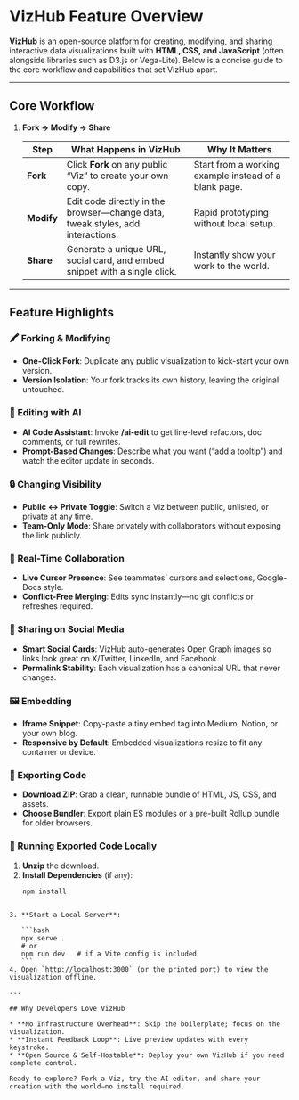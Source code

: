 # VizHub Feature Overview

**VizHub** is an open-source platform for creating, modifying, and sharing interactive data visualizations built with **HTML, CSS, and JavaScript** (often alongside libraries such as D3.js or Vega-Lite). Below is a concise guide to the core workflow and capabilities that set VizHub apart.

---

## Core Workflow

1. **Fork → Modify → Share**

   | Step | What Happens in VizHub | Why It Matters |
   |------|------------------------|----------------|
   | **Fork** | Click **Fork** on any public “Viz” to create your own copy. | Start from a working example instead of a blank page. |
   | **Modify** | Edit code directly in the browser—change data, tweak styles, add interactions. | Rapid prototyping without local setup. |
   | **Share** | Generate a unique URL, social card, and embed snippet with a single click. | Instantly show your work to the world. |

---

## Feature Highlights

### 🖍️ Forking & Modifying
- **One-Click Fork**: Duplicate any public visualization to kick-start your own version.  
- **Version Isolation**: Your fork tracks its own history, leaving the original untouched.

### 🤖 Editing with AI
- **AI Code Assistant**: Invoke **/ai-edit** to get line-level refactors, doc comments, or full rewrites.  
- **Prompt-Based Changes**: Describe what you want (“add a tooltip”) and watch the editor update in seconds.

### 🔒 Changing Visibility
- **Public ↔ Private Toggle**: Switch a Viz between public, unlisted, or private at any time.  
- **Team-Only Mode**: Share privately with collaborators without exposing the link publicly.

### 👥 Real-Time Collaboration
- **Live Cursor Presence**: See teammates’ cursors and selections, Google-Docs style.  
- **Conflict-Free Merging**: Edits sync instantly—no git conflicts or refreshes required.

### 📣 Sharing on Social Media
- **Smart Social Cards**: VizHub auto-generates Open Graph images so links look great on X/Twitter, LinkedIn, and Facebook.  
- **Permalink Stability**: Each visualization has a canonical URL that never changes.

### 🖼️ Embedding
- **Iframe Snippet**: Copy-paste a tiny embed tag into Medium, Notion, or your own blog.  
- **Responsive by Default**: Embedded visualizations resize to fit any container or device.

### 💾 Exporting Code
- **Download ZIP**: Grab a clean, runnable bundle of HTML, JS, CSS, and assets.  
- **Choose Bundler**: Export plain ES modules or a pre-built Rollup bundle for older browsers.

### 🏃 Running Exported Code Locally
1. **Unzip** the download.
2. **Install Dependencies** (if any):
   ```bash
   npm install
````

3. **Start a Local Server**:

   ```bash
   npx serve .
   # or
   npm run dev   # if a Vite config is included
   ```
4. Open `http://localhost:3000` (or the printed port) to view the visualization offline.

---

## Why Developers Love VizHub

* **No Infrastructure Overhead**: Skip the boilerplate; focus on the visualization.
* **Instant Feedback Loop**: Live preview updates with every keystroke.
* **Open Source & Self-Hostable**: Deploy your own VizHub if you need complete control.

Ready to explore? Fork a Viz, try the AI editor, and share your creation with the world—no install required.
